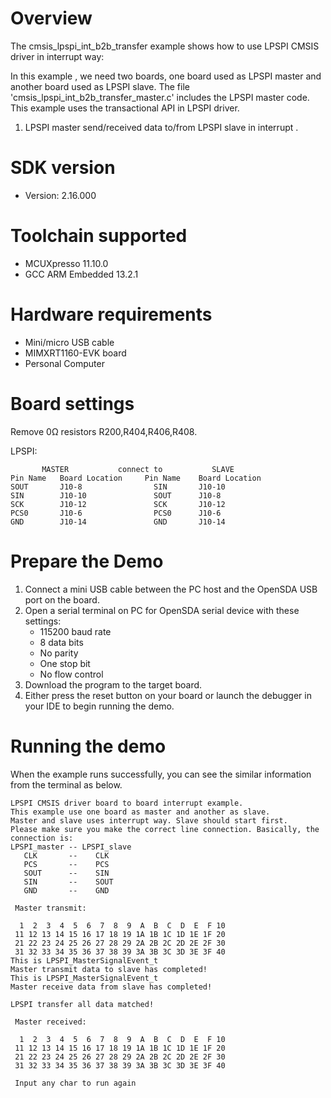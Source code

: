Overview
========
The cmsis_lpspi_int_b2b_transfer example shows how to use LPSPI CMSIS driver in interrupt way:

In this example , we need two boards, one board used as LPSPI master and another board used as LPSPI slave.
The file 'cmsis_lpspi_int_b2b_transfer_master.c' includes the LPSPI master code.
This example uses the transactional API in LPSPI driver.

1. LPSPI master send/received data to/from LPSPI slave in interrupt . 

SDK version
===========
- Version: 2.16.000

Toolchain supported
===================
- MCUXpresso  11.10.0
- GCC ARM Embedded  13.2.1

Hardware requirements
=====================
- Mini/micro USB cable
- MIMXRT1160-EVK board
- Personal Computer

Board settings
==============
Remove 0Ω resistors R200,R404,R406,R408.

LPSPI:
~~~~~~~~~~~~~~~~~~~~~~~~~~~~~~~~~~~~~~~~~~~~~~~~~~~~~~
       MASTER           connect to           SLAVE
Pin Name   Board Location     Pin Name    Board Location
SOUT       J10-8                SIN       J10-10
SIN        J10-10               SOUT      J10-8
SCK        J10-12               SCK       J10-12
PCS0       J10-6                PCS0      J10-6
GND        J10-14               GND       J10-14
~~~~~~~~~~~~~~~~~~~~~~~~~~~~~~~~~~~~~~~~~~~~~~~~~~~~~~

Prepare the Demo
================
1. Connect a mini USB cable between the PC host and the OpenSDA USB port on the board.
2. Open a serial terminal on PC for OpenSDA serial device with these settings:
    - 115200 baud rate
    - 8 data bits
    - No parity
    - One stop bit
    - No flow control
3. Download the program to the target board.
4. Either press the reset button on your board or launch the debugger in your IDE to begin running the demo.

Running the demo
================
When the example runs successfully, you can see the similar information from the terminal as below.

~~~~~~~~~~~~~~~~~~~~~~~~~~~~
LPSPI CMSIS driver board to board interrupt example.
This example use one board as master and another as slave.
Master and slave uses interrupt way. Slave should start first. 
Please make sure you make the correct line connection. Basically, the connection is: 
LPSPI_master -- LPSPI_slave   
   CLK       --    CLK  
   PCS       --    PCS 
   SOUT      --    SIN  
   SIN       --    SOUT 
   GND       --    GND 

 Master transmit:

  1  2  3  4  5  6  7  8  9  A  B  C  D  E  F 10
 11 12 13 14 15 16 17 18 19 1A 1B 1C 1D 1E 1F 20
 21 22 23 24 25 26 27 28 29 2A 2B 2C 2D 2E 2F 30
 31 32 33 34 35 36 37 38 39 3A 3B 3C 3D 3E 3F 40
This is LPSPI_MasterSignalEvent_t
Master transmit data to slave has completed!
This is LPSPI_MasterSignalEvent_t
Master receive data from slave has completed!
 
LPSPI transfer all data matched! 

 Master received:

  1  2  3  4  5  6  7  8  9  A  B  C  D  E  F 10
 11 12 13 14 15 16 17 18 19 1A 1B 1C 1D 1E 1F 20
 21 22 23 24 25 26 27 28 29 2A 2B 2C 2D 2E 2F 30
 31 32 33 34 35 36 37 38 39 3A 3B 3C 3D 3E 3F 40

 Input any char to run again

~~~~~~~~~~~~~~~~~~~~~~~~~~~~
